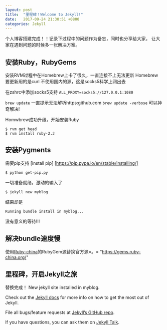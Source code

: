 ```yaml
---
layout: post
title:  "里程碑！Welcome to Jekyll!"
date:   2017-09-24 21:30:51 +0800
categories: Jekyll
---
```


个人博客搭建完成！！记录下过程中的问题作为备忘，同时也分享给大家，
让大家在遇到问题的时候多一张解决方案。

## 安装Ruby，RubyGems
安装RVM过程中在Homebrew上卡了很久，一直连接不上无法更新
Homebrew 要更新用的是curl
不使用国内的源，这是socks5科学上网出去

在zshrc中添加socks5支持
`ALL_PROXY=socks5://127.0.0.1:1080`

`brew update` 一直提示无法解析https:github.com
`brew update -verbose` 可以神奇解决!

Homwbrew成功升级，开始安装Ruby
``` shell 
$ rvm get head
$ rvm install ruby-2.3
```

## 安装Pygments
需要pip支持 [install pip] [https://pip.pypa.io/en/stable/installing/]

``` shell 
$ python get-pip.py           
```

一切准备就绪，激动的输入了
``` shell 
$ jekyll new myblog
````

结果却是
``` shell 
Running bundle install in myblog...
````
没有意义的等待!!!
## 解决bundle速度慢
使用[Ruby-china]的RubyGem源替换官方源=。=
"https://gems.ruby-china.org/"
 
## 里程碑，开启Jekyll之旅
替换完成！
New jekyll site installed in myblog.


Check out the [Jekyll docs][jekyll-docs] for more info on how to get the most out of Jekyll. 

File all bugs/feature requests at [Jekyll’s GitHub repo][jekyll-gh]. 

If you have questions, you can ask them on [Jekyll Talk][jekyll-talk].

[jekyll-docs]: https://jekyllrb.com/docs/home
[jekyll-gh]:   https://github.com/jekyll/jekyll
[jekyll-talk]: https://talk.jekyllrb.com/
[ruby-china]:  https://ruby-china.org/

